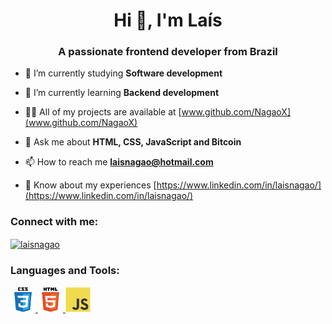 <h1 align="center">Hi 👋, I'm Laís</h1>
<h3 align="center">A passionate frontend developer from Brazil</h3>

- 🔭 I’m currently studying **Software development**

- 🌱 I’m currently learning **Backend development**

- 👨‍💻 All of my projects are available at [www.github.com/NagaoX](www.github.com/NagaoX)

- 💬 Ask me about **HTML, CSS, JavaScript and Bitcoin**

- 📫 How to reach me **laisnagao@hotmail.com**

- 📄 Know about my experiences [https://www.linkedin.com/in/laisnagao/](https://www.linkedin.com/in/laisnagao/)

<h3 align="left">Connect with me:</h3>
<p align="left">
<a href="https://linkedin.com/in/laisnagao" target="blank"><img align="center" src="https://raw.githubusercontent.com/rahuldkjain/github-profile-readme-generator/master/src/images/icons/Social/linked-in-alt.svg" alt="laisnagao" height="30" width="40" /></a>
</p>

<h3 align="left">Languages and Tools:</h3>
<p align="left"> <a href="https://www.w3schools.com/css/" target="_blank" rel="noreferrer"> <img src="https://raw.githubusercontent.com/devicons/devicon/master/icons/css3/css3-original-wordmark.svg" alt="css3" width="40" height="40"/> </a> <a href="https://www.w3.org/html/" target="_blank" rel="noreferrer"> <img src="https://raw.githubusercontent.com/devicons/devicon/master/icons/html5/html5-original-wordmark.svg" alt="html5" width="40" height="40"/> </a> <a href="https://developer.mozilla.org/en-US/docs/Web/JavaScript" target="_blank" rel="noreferrer"> <img src="https://raw.githubusercontent.com/devicons/devicon/master/icons/javascript/javascript-original.svg" alt="javascript" width="40" height="40"/> </a> </p>
